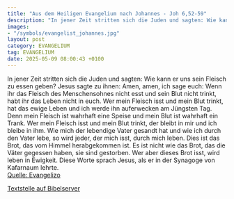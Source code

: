 ```yaml
---
title: "Aus dem Heiligen Evangelium nach Johannes - Joh 6,52-59"
description: "In jener Zeit stritten sich die Juden und sagten: Wie kann er uns sein Fleisch zu essen geben? Jesus sagte zu ihnen: Amen, amen, ich sage euch: Wenn ihr das Fleisch des Menschensohnes nicht esst und sein Blut nicht trinkt, habt ihr das Leben nicht in euch. Wer mein Fleisch isst u...."
images:
- "/symbols/evangelist_johannes.jpg"
layout: post
category: EVANGELIUM
tag: EVANGELIUM
date: 2025-05-09 08:00:43 +0100
---
```

In jener Zeit stritten sich die Juden und sagten: Wie kann er uns sein Fleisch zu essen geben?
Jesus sagte zu ihnen: Amen, amen, ich sage euch: Wenn ihr das Fleisch des Menschensohnes nicht esst und sein Blut nicht trinkt, habt ihr das Leben nicht in euch.
Wer mein Fleisch isst und mein Blut trinkt, hat das ewige Leben und ich werde ihn auferwecken am Jüngsten Tag.<!--more-->
Denn mein Fleisch ist wahrhaft eine Speise und mein Blut ist wahrhaft ein Trank.
Wer mein Fleisch isst und mein Blut trinkt, der bleibt in mir und ich bleibe in ihm.
Wie mich der lebendige Vater gesandt hat und wie ich durch den Vater lebe, so wird jeder, der mich isst, durch mich leben.
Dies ist das Brot, das vom Himmel herabgekommen ist. Es ist nicht wie das Brot, das die Väter gegessen haben, sie sind gestorben. Wer aber dieses Brot isst, wird leben in Ewigkeit.
Diese Worte sprach Jesus, als er in der Synagoge von Kafarnaum lehrte.<br>
[Quelle: Evangelizo](https://evangeliumtagfuertag.org/DE/gospel)

[Textstelle auf Bibelserver](https://www.bibleserver.com/EU/Johannes6,52-59)
